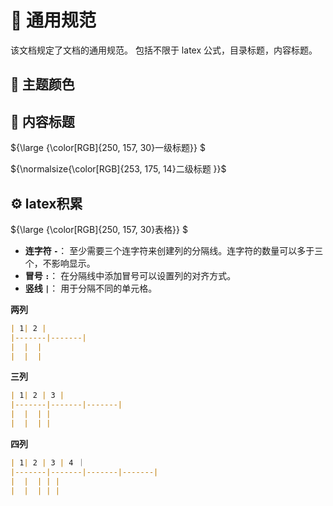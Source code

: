 # 📜 通用规范

该文档规定了文档的通用规范。
包括不限于 latex 公式，目录标题，内容标题。

## 🎨 主题颜色



## 📔 内容标题

${\large {\color[RGB]{250, 157, 30}一级标题}} $

${\normalsize{\color[RGB]{253, 175, 14}二级标题 }}$



## ⚙️ latex积累

${\large {\color[RGB]{250, 157, 30}表格}} $

- **连字符 `-`**： 至少需要三个连字符来创建列的分隔线。连字符的数量可以多于三个，不影响显示。
- **冒号 `:`**： 在分隔线中添加冒号可以设置列的对齐方式。
- **竖线 `|`**： 用于分隔不同的单元格。

**两列**

```markdown
| 1| 2 |
|-------|-------|
|  |  |
|  |  |
```

**三列**

```markdown
| 1| 2 | 3 |
|-------|-------|-------|
|  |  | |
|  |  | |
```

**四列**

```markdown
| 1| 2 | 3 | 4 ｜
|-------|-------|-------|-------|
|  |  | | |
|  |  | | |
```

